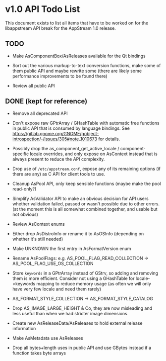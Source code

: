 v1.0 API Todo List
==================

This document exists to list all items that have to be worked on for the
libappstream API break for the AppStream 1.0 release.


## TODO

 * Make AsComponentBox/AsReleases available for the Qt bindings

 * Sort out the various markup-to-text conversion functions, make some of them public API and maybe rewrite some
   (there are likely some performance improvements to be found there)

 * Review all public API


## DONE (kept for reference)

 * Remove all deprecated API

 * Don't expose raw GPtrArray / GHashTable with automatic free functions in public API
   that is consumed by language bindings. See https://gitlab.gnome.org/GNOME/gobject-introspection/-/issues/305#note_1010673
   for details.

 * Possibly drop the as_component_get_active_locale / component-specific locale overrides, and only expose on AsContext
   instead that is always present to reduce the API complexity.

 * Drop use of `/etc/appstream.conf`, expose any of its remaining options (if there are any) as C API
   for client tools to use.

 * Cleanup AsPool API, only keep sensible functions (maybe make the pool read-only?)

 * Simplify AsValidator API to make an obvious decision for API users whether validation failed, passed or wasn't possible due to other errors.
   (at the moment this is all somewhat combined together, and usable but not obvious)

 * Review AsContext enums

 * Either drop AsDistroInfo or rename it to AsOSInfo (depending on whether it's still needed)

 * Make UNKNOWN the first entry in AsFormatVersion enum

 * Rename AsPoolFlags: e.g. AS_POOL_FLAG_READ_COLLECTION -> AS_POOL_FLAG_USE_OS_COLLECTION

 * Store `keywords` in a GPtrArray instead of GStrv, so adding and removing them is more efficient. Consider not using a
   GHashTable for locale->keywords mapping to reduce memory usage (as often we will only have very few locale and need them rarely)

 * AS_FORMAT_STYLE_COLLECTION -> AS_FORMAT_STYLE_CATALOG

 * Drop AS_IMAGE_LARGE_HEIGHT & Co, they are now misleading and less useful than when we had stricter image dimensions

 * Create new AsReleaseData/AsReleases to hold external release information

 * Make AsMetadata use AsReleases

 * Drop all bytes+length uses in public API and use GBytes instead if a function takes byte arrays
